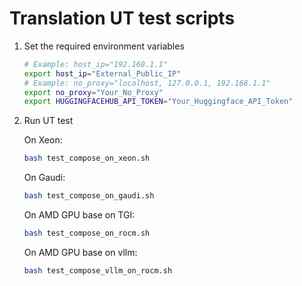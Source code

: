 # Translation UT test scripts

1. Set the required environment variables

   ```bash
   # Example: host_ip="192.168.1.1"
   export host_ip="External_Public_IP"
   # Example: no_proxy="localhost, 127.0.0.1, 192.168.1.1"
   export no_proxy="Your_No_Proxy"
   export HUGGINGFACEHUB_API_TOKEN="Your_Huggingface_API_Token"
   ```

2. Run UT test

   On Xeon:

   ```bash
   bash test_compose_on_xeon.sh
   ```

   On Gaudi:

   ```bash
   bash test_compose_on_gaudi.sh
   ```

   On AMD GPU base on TGI:

   ```bash
   bash test_compose_on_rocm.sh
   ```

   On AMD GPU base on vllm:

   ```bash
   bash test_compose_vllm_on_rocm.sh
   ```
